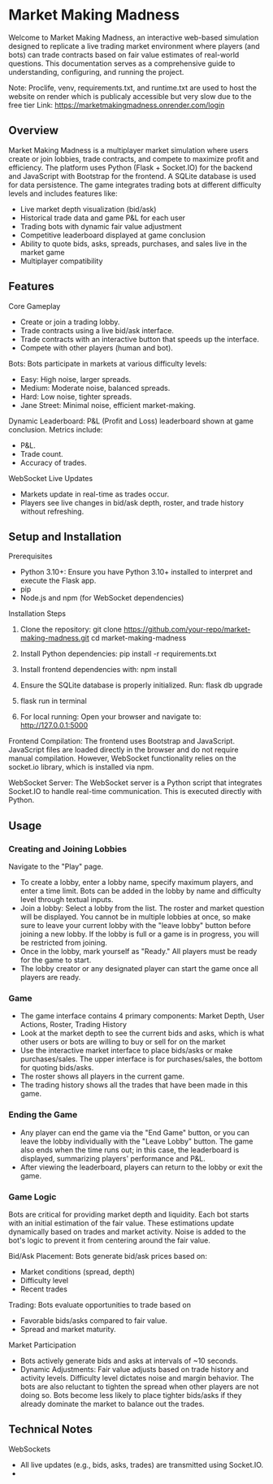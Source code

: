 # Market Making Madness
Welcome to Market Making Madness, an interactive web-based simulation designed to replicate a live trading market environment where players (and bots) can trade contracts based on fair value estimates of real-world questions. This documentation serves as a comprehensive guide to understanding, configuring, and running the project.

Note: Proclife, venv, requirements.txt, and runtime.txt are used to host the website on render which is publicaly accessible but very slow due to the free tier
Link: https://marketmakingmadness.onrender.com/login

## Overview
Market Making Madness is a multiplayer market simulation where users create or join lobbies, trade contracts, and compete to maximize profit and efficiency. The platform uses Python (Flask + Socket.IO) for the backend and JavaScript with Bootstrap for the frontend. A SQLite database is used for data persistence. The game integrates trading bots at different difficulty levels and includes features like:
- Live market depth visualization (bid/ask)
- Historical trade data and game P&L for each user
- Trading bots with dynamic fair value adjustment
- Competitive leaderboard displayed at game conclusion
- Ability to quote bids, asks, spreads, purchases, and sales live in the market game
- Multiplayer compatibility

## Features
Core Gameplay
- Create or join a trading lobby.
- Trade contracts using a live bid/ask interface.
- Trade contracts with an interactive button that speeds up the interface.
- Compete with other players (human and bot).

Bots: Bots participate in markets at various difficulty levels:
- Easy: High noise, larger spreads.
- Medium: Moderate noise, balanced spreads.
- Hard: Low noise, tighter spreads.
- Jane Street: Minimal noise, efficient market-making.

Dynamic Leaderboard: P&L (Profit and Loss) leaderboard shown at game conclusion. Metrics include:
- P&L.
- Trade count.
- Accuracy of trades.
  
WebSocket Live Updates
- Markets update in real-time as trades occur.
- Players see live changes in bid/ask depth, roster, and trade history without refreshing.

## Setup and Installation
Prerequisites
- Python 3.10+: Ensure you have Python 3.10+ installed to interpret and execute the Flask app.
- pip 
- Node.js and npm (for WebSocket dependencies)

Installation Steps
1. Clone the repository:
git clone https://github.com/your-repo/market-making-madness.git
cd market-making-madness

2. Install Python dependencies:
pip install -r requirements.txt

3. Install frontend dependencies with: npm install

4. Ensure the SQLite database is properly initialized. Run: flask db upgrade

5. flask run in terminal

6. For local running: Open your browser and navigate to: http://127.0.0.1:5000

Frontend Compilation: The frontend uses Bootstrap and JavaScript. JavaScript files are loaded directly in the browser and do not require manual compilation. However, WebSocket functionality relies on the socket.io library, which is installed via npm.

WebSocket Server: The WebSocket server is a Python script that integrates Socket.IO to handle real-time communication. This is executed directly with Python.


## Usage

### Creating and Joining Lobbies 
Navigate to the "Play" page. 
- To create a lobby, enter a lobby name, specify maximum players, and enter a time limit. Bots can be added in the lobby by name and difficulty level through textual inputs.
- Join a lobby: Select a lobby from the list. The roster and market question will be displayed. You cannot be in multiple lobbies at once, so make sure to leave your current lobby with the "leave lobby" button before joining a new lobby. If the lobby is full or a game is in progress, you will be restricted from joining.
- Once in the lobby, mark yourself as "Ready." All players must be ready for the game to start.
- The lobby creator or any designated player can start the game once all players are ready.

### Game
- The game interface contains 4 primary components: Market Depth, User Actions, Roster, Trading History
- Look at the market depth to see the current bids and asks, which is what other users or bots are willing to buy or sell for on the market
- Use the interactive market interface to place bids/asks or make purchases/sales. The upper interface is for purchases/sales, the bottom for quoting bids/asks.
- The roster shows all players in the current game.
- The trading history shows all the trades that have been made in this game.

### Ending the Game
- Any player can end the game via the "End Game" button, or you can leave the lobby individually with the "Leave Lobby" button. The game also ends when the time runs out; in this case, the leaderboard is displayed, summarizing players' performance and P&L.
- After viewing the leaderboard, players can return to the lobby or exit the game.

### Game Logic
Bots are critical for providing market depth and liquidity. Each bot starts with an initial estimation of the fair value. These estimations update dynamically based on trades and market activity. Noise is added to the bot's logic to prevent it from centering around the fair value.

Bid/Ask Placement: Bots generate bid/ask prices based on:
- Market conditions (spread, depth)
- Difficulty level
- Recent trades

Trading: Bots evaluate opportunities to trade based on 
- Favorable bids/asks compared to fair value.
- Spread and market maturity.

Market Participation
- Bots actively generate bids and asks at intervals of ~10 seconds.
- Dynamic Adjustments: Fair value adjusts based on trade history and activity levels. Difficulty level dictates noise and margin behavior. The bots are also reluctant to tighten the spread when other players are not doing so. Bots become less likely to place tighter bids/asks if they already dominate the market to balance out the trades.

## Technical Notes
WebSockets
- All live updates (e.g., bids, asks, trades) are transmitted using Socket.IO.
- <script> tags built into HTML pages for Javascript handle client-side Socket.IO logic.

Database
- SQLite is used for persistent storage of orders, transactions, and users.

Error Handling: We implemented extensive error handling for edge cases which will all be dealt with on the backend:
- Empty markets
- Self-trading by bots
- Disconnects
- Joining multiple lobbies

Video Link: https://youtu.be/0U_t6CXrZ-Q
